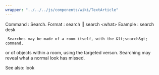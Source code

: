 ```yaml
---
wrapper: "../../../js/components/wiki/TextArticle"
---
```

Command : Search.
Format  : search || search &lt;what&gt;
Example : search desk
 
     Searches may be made of a room itself, with the &lt;search&gt; command,
or of objects within a room, using the targeted verson.  Searching may
reveal what a normal look has missed.
 
See also: look
